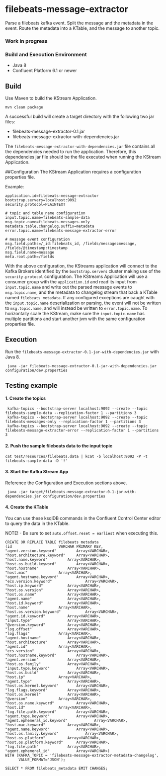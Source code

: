 # filebeats-message-extractor
Parse a filebeats kafka event. Split the message and the metadata in the event. Route the metadata into a KTable, and the message to another topic.

### Work in progress

### Build and Execution Environment
* Java 8
* Confluent Platform 6.1 or newer

## Build
Use Maven to build the KStream Application.

```
mvn clean package
```

A successful build will create a target directory with the following two jar files:
* filebeats-message-extractor-0.1.jar
* filebeats-message-extractor-with-dependencies.jar

The `filebeats-message-extractor-with-dependencies.jar` file contains all the dependencies needed to run the application. Therefore, this dependencies jar file should be the file executed when running the KStream Application.

##Configuration
The KStream Application requires a configuration properties file.

Example:
```
application.id=filebeats-message-extractor
bootstrap.servers=localhost:9092
security.protocol=PLAINTEXT

# topic and table name configuration
input.topic.name=filebeats-sample-data
msg.topic.name=filebeats-messages-only
metadata.table.changelog.suffix=metadata
error.topic.name=filebeats-message-extractor-error

# message event configuration
msg.field.paths=/_id:filebeats_id, /fields/message:message, /fields/@timestamp:timestamp
msg.field.name=message
meta.root.path=/fields

```

With the above configuration, the KStreams application will connect to the Kafka Brokers identified by the `bootstrap.servers` cluster making use of the `security.protocol` configuration. The KStreams Application will use a consumer group with the `application.id` and read its input from `input.topic.name` and write out the parsed message events to `msg.topic.name`, and the metadata to changelog stream that back a KTable named `filebeats_metadata`. If any configured exceptions are caught with the `input.topic.name` deserialization or parsing, the event will not be written to `msg.topic.name`, and will instead be written to `error.topic.name`. To horizontally scale the KStream, make sure the `input.topic.name` has multiple partitions and start another jvm with the same configuration properties file.

## Execution
Run the `filebeats-message-extractor-0.1-jar-with-dependencies.jar` with Java 8.

```
 java -jar filebeats-message-extractor-0.1-jar-with-dependencies.jar configuration/dev.properties
```

## Testing example

#### 1. Create the topics
```
 kafka-topics --bootstrap-server localhost:9092 --create --topic filebeats-sample-data --replication-factor 1 --partitions 3 
 kafka-topics --bootstrap-server localhost:9092 --create --topic filebeats-messages-only --replication-factor 1 --partitions 3
 kafka-topics --bootstrap-server localhost:9092 --create --topic filebeats-message-extractor-error --replication-factor 1 --partitions 3 
```

#### 2. Push the sample filebeats data to the input topic
```
cat test/resources/filebeats.data | kcat -b localhost:9092 -P -t filebeats-sample-data -D '!'
```

#### 3. Start the Kafka Stream App
Reference the Configuration and Execution sections above.
```
 java -jar target/filebeats-message-extractor-0.1-jar-with-dependencies.jar configuration/dev.properties
```

#### 4. Create the KTable
You can use these ksqlDB commands in the Confluent Control Center editor to query the data in the KTable.

NOTE! - Be sure to set `auto.offset.reset = earliest` when executing this.
```
CREATE OR REPLACE TABLE filebeats_metadata
(id 					VARCHAR PRIMARY KEY,
"agent.version.keyword"			Array<VARCHAR>,
"host.architecture.keyword"		Array<VARCHAR>,
"host.name.keyword"			Array<VARCHAR>,
"host.os.build.keyword"			Array<VARCHAR>,
"host.hostname"				Array<VARCHAR>,
"host.mac"				Array<VARCHAR>,
"agent.hostname.keyword"		Array<VARCHAR>,
"ecs.version.keyword"		        Array<VARCHAR>,
"host.ip.keyword"			Array<VARCHAR>,
"host.os.version"			Array<VARCHAR>,
"host.os.name"				Array<VARCHAR>,
"agent.name"				Array<VARCHAR>,
"host.id.keyword"			Array<VARCHAR>,
"host.name"				Array<VARCHAR>,
"host.os.version.keyword"	        Array<VARCHAR>,
"agent.id.keyword"			Array<VARCHAR>,
"input.type"				Array<VARCHAR>,
"@version.keyword"			Array<VARCHAR>,
"log.offset"				Array<VARCHAR>,
"log.flags"				Array<VARCHAR>,
"agent.hostname"			Array<VARCHAR>,
"host.architecture"			Array<VARCHAR>,
"agent.id"				Array<VARCHAR>,
"ecs.version"				Array<VARCHAR>,
"host.hostname.keyword"			Array<VARCHAR>,
"agent.version"				Array<VARCHAR>,
"host.os.family"			Array<VARCHAR>,
"input.type.keyword"			Array<VARCHAR>,
"host.os.build"				Array<VARCHAR>,
"host.ip"				Array<VARCHAR>,
"agent.type"				Array<VARCHAR>,
"host.os.kernel.keyword"		Array<VARCHAR>,
"log.flags.keyword"			Array<VARCHAR>,
"host.os.kernel"			Array<VARCHAR>,
"@version"				Array<VARCHAR>,
"host.os.name.keyword"			Array<VARCHAR>,
"host.id"				Array<VARCHAR>,
"log.file.path.keyword" 		Array<VARCHAR>,
"agent.type.keyword"			Array<VARCHAR>,
"agent.ephemeral_id.keyword"            Array<VARCHAR>,
"host.mac.keyword"			Array<VARCHAR>,
"agent.name.keyword"			Array<VARCHAR>,
"host.os.family.keyword"	        Array<VARCHAR>,
"host.os.platform"			Array<VARCHAR>,
"host.os.platform.keyword"		Array<VARCHAR>,
"log.file.path"				Array<VARCHAR>,
"agent.ephemeral_id"			Array<VARCHAR>)
WITH (KAFKA_TOPIC = 'filebeats-message-extractor-metadata-changelog',
      VALUE_FORMAT='JSON');
      
SELECT * FROM filebeats_metadata EMIT CHANGES;      
```

